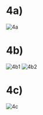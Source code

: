 # 4a)
![4a](https://github.com/mbazerque/ASO2024TPs/assets/142848887/17f9c064-4261-40a2-8455-7849c39557f5)

# 4b)
![4b1](https://github.com/mbazerque/ASO2024TPs/assets/142848887/11f48673-c63b-4f9a-8c1d-171d7c742c6a)
![4b2](https://github.com/mbazerque/ASO2024TPs/assets/142848887/5e6284c4-546a-45eb-a8b2-fb1d973a0f68)

# 4c)
![4c](https://github.com/mbazerque/ASO2024TPs/assets/142848887/60ad1b15-db3b-4262-87e9-f37be22667b5)
